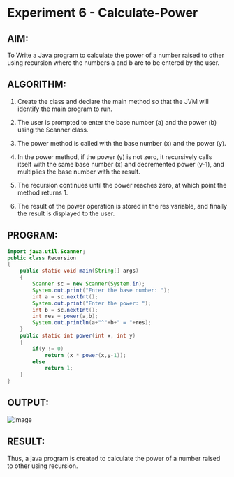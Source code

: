 # Experiment 6 - Calculate-Power

## AIM:

To Write a Java program to calculate the power of a number raised to other using recursion where the numbers a and b are to be entered by the user.

## ALGORITHM:

1. Create the class and declare the main method so that the JVM will identify the main program to run.

2. The user is prompted to enter the base number (a) and the power (b) using the Scanner class.

3. The power method is called with the base number (x) and the power (y).

4. In the power method, if the power (y) is not zero, it recursively calls itself with the same base number (x) and decremented power (y-1), and multiplies the base number with the result.

5. The recursion continues until the power reaches zero, at which point the method returns 1.

6. The result of the power operation is stored in the res variable, and finally the result is displayed to the user.

## PROGRAM:
``` java
import java.util.Scanner;
public class Recursion
{
    public static void main(String[] args)
    {
        Scanner sc = new Scanner(System.in);
        System.out.print("Enter the base number: ");
        int a = sc.nextInt();
        System.out.print("Enter the power: ");
        int b = sc.nextInt();
        int res = power(a,b);
        System.out.println(a+"^"+b+" = "+res);
    }
    public static int power(int x, int y)
    {
        if(y != 0)
            return (x * power(x,y-1));
        else
            return 1;
    }
}
```
## OUTPUT:
![image](https://github.com/VaishnaviMariappan/Calculate-Power/assets/94169913/e86713d8-d3d2-420b-b533-c361a83f89c5)

## RESULT:
Thus, a java program is created to calculate the power of a number raised to other using recursion.
